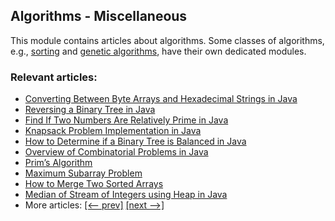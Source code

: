 ## Algorithms - Miscellaneous

This module contains articles about algorithms. Some classes of algorithms, e.g., [sorting](/../algorithms-sorting) and
[genetic algorithms](/../algorithms-genetic), have their own dedicated modules. 

### Relevant articles:

- [Converting Between Byte Arrays and Hexadecimal Strings in Java](https://www.baeldung.com/java-byte-arrays-hex-strings)
- [Reversing a Binary Tree in Java](https://www.baeldung.com/java-reversing-a-binary-tree)
- [Find If Two Numbers Are Relatively Prime in Java](https://www.baeldung.com/java-two-relatively-prime-numbers)
- [Knapsack Problem Implementation in Java](https://www.baeldung.com/java-knapsack)
- [How to Determine if a Binary Tree is Balanced in Java](https://www.baeldung.com/java-balanced-binary-tree)
- [Overview of Combinatorial Problems in Java](https://www.baeldung.com/java-combinatorial-algorithms)
- [Prim’s Algorithm](https://www.baeldung.com/java-prim-algorithm)
- [Maximum Subarray Problem](https://www.baeldung.com/java-maximum-subarray)
- [How to Merge Two Sorted Arrays](https://www.baeldung.com/java-merge-sorted-arrays)
- [Median of Stream of Integers using Heap in Java](https://www.baeldung.com/java-stream-integers-median-using-heap)
- More articles: [[<-- prev]](/algorithms-miscellaneous-4) [[next -->]](/algorithms-miscellaneous-6)

